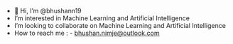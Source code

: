 - 👋 Hi, I’m @bhushann19
-  I’m interested in Machine Learning and Artificial Intelligence
-  I’m looking to collaborate on Machine Learning and Artificial Intelligence
-  How to reach me : - bhushan.nimje@outlook.com

<!---
bhushann19/bhushann19 is a ✨ special ✨ repository because its `README.md` (this file) appears on your GitHub profile.
You can click the Preview link to take a look at your changes.
--->

